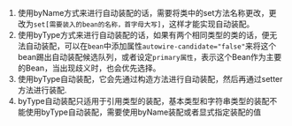 1. 使用byName方式来进行自动装配的话，需要将类中的set方法名称更改，更改为`set[需要装入的bean的名称，首字母大写]`，这样才能实现自动装配。
2. 使用byType方式来进行自动装配的话，如果有两个相同类型的类的话，便无法自动装配，可以在`bean`中添加属性`autowire-candidate="false"`来将这个bean踢出自动装配候选队列，或者设定`primary属性`，表示这个Bean作为主要的Bean，当出现歧义时，也会优先选择。
3. 使用byType自动装配，它会先通过构造方法进行自动装配，然后再通过setter方法进行装配.
4. byType自动装配只适用于引用类型的装配，基本类型和字符串类型的装配不能使用byType自动装配，需要使用byName装配或者显式指定装配的值